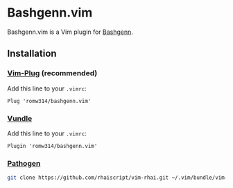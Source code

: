 # Bashgenn.vim

Bashgenn.vim is a Vim plugin for [Bashgenn](https://github.com/romw314/bashgenn).

## Installation

### [Vim-Plug](https://github.com/junegunn/vim-plug?tab=readme-ov-file) (recommended)

Add this line to your `.vimrc`:

```vim
Plug 'romw314/bashgenn.vim'
```

### [Vundle](https://github.com/gmarik/vundle)

Add this line to your `.vimrc`:

```vim
Plugin 'romw314/bashgenn.vim'
```

### [Pathogen](https://github.com/tpope/vim-pathogen)

```sh
git clone https://github.com/rhaiscript/vim-rhai.git ~/.vim/bundle/vim-rhai
```